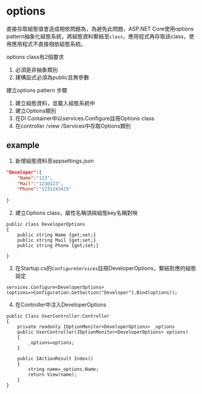 # options

直接存取組態值會造成相依問題為，為避免此問題，ASP.NET Core使用options pattern抽象化組態系統，將組態資料繫結至`class`，應用程式再存取該class，使用應用程式不直接相依組態系統。

options class有2個要求

1. 必須是非抽象類別
2. 建構函式必須為public且無參數

建立options pattern 步驟
1. 建立組態資料，並載入組態系統中
2. 建立Options類別
3. 在DI Container中以services.Configure<T>註冊Options class
4. 在controller /view /Services中存取Options類別

## example

1. 新增組態資料至appsettings.json
```json
"Developer":{
    "Name":"123",
    "Mail":"123@123",
    "Phone":"1231243425"
    
}
```

2. 建立Options class，屬性名稱須與組態key名稱對映
```aspx-csharp
public class DeveloperOptions
{
    public string Name {get;set;}
    public string Mail {get;set;}
    public string Phone {get;set;}

}
```

3. 在Startup.cs的`ConfigureServices`註冊DeveloperOptions，繫結對應的組態設定
```aspx-csharp
services.Configure<DeveloperOptions>(options=>Configuration.GetSection("Developer").Bind(options));
```

4. 在Controller中注入DeveloperOptions
```aspx-csharp
public Class UserController:Controller
{
    private readonly IOptionMonitor<DeveloperOptions> _options
    public UserController(IOptionMonitor<DeveloperOptions> options)
    {
        _options=options;
    }

    public IActionResult Index()
    {
        string name=_options.Name;
        return View(name);
    }
}
```